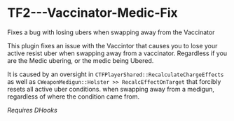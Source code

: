 # TF2---Vaccinator-Medic-Fix
Fixes a bug with losing ubers when swapping away from the Vaccinator

This plugin fixes an issue with the Vaccintor that causes you to lose your active resist uber when swapping away from a vaccinator. Regardless if you are the Medic ubering, or the medic being Ubered.

It is caused by an oversight in `CTFPlayerShared::RecalculateChargeEffects` as well as `CWeaponMedigun::Holster >> RecalcEffectOnTarget` that forcibly resets all active uber conditions. when swapping away from a medigun, regardless of where the condition came from.

*Requires DHooks*
